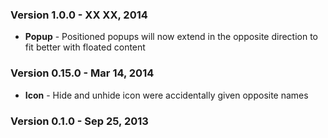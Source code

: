 ### Version 1.0.0 - XX XX, 2014

- **Popup** - Positioned popups will now extend in the opposite direction to fit better with floated content

### Version 0.15.0 - Mar 14, 2014

- **Icon** - Hide and unhide icon were accidentally given opposite names

### Version 0.1.0 - Sep 25, 2013